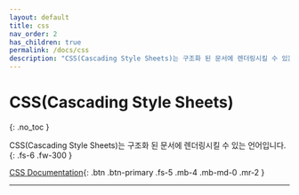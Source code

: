 ```yaml
---
layout: default
title: css
nav_order: 2
has_children: true
permalink: /docs/css
description: "CSS(Cascading Style Sheets)는 구조화 된 문서에 렌더링시킬 수 있는 언어입니다. "
---
```


# CSS(Cascading Style Sheets)
{: .no_toc }


CSS(Cascading Style Sheets)는 구조화 된 문서에 렌더링시킬 수 있는 언어입니다. 
{: .fs-6 .fw-300 }

[CSS Documentation](https://www.w3.org/Style/CSS/){: .btn .btn-primary .fs-5 .mb-4 .mb-md-0 .mr-2 }

---